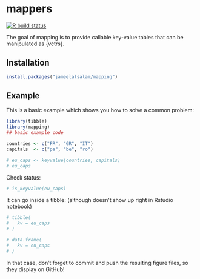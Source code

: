 
<!-- README.md is generated from README.Rmd. Please edit that file -->

# mappers

<!-- badges: start -->

[![R build
status](https://github.com/jameelalsalam/mapping/workflows/R-CMD-check/badge.svg)](https://github.com/jameelalsalam/mapping/actions)
<!-- badges: end -->

The goal of mapping is to provide callable key-value tables that can be
manipulated as {vctrs}.

## Installation

``` r
install.packages("jameelalsalam/mapping")
```

## Example

This is a basic example which shows you how to solve a common problem:

``` r
library(tibble)
library(mapping)
## basic example code

countries <- c("FR", "GR", "IT")
capitals  <- c("pa", "be", "ro")

# eu_caps <- keyvalue(countries, capitals)
# eu_caps
```

Check status:

``` r
# is_keyvalue(eu_caps)
```

It can go inside a tibble: (although doesn’t show up right in Rstudio
notebook)

``` r
# tibble(
#   kv = eu_caps
# )
```

``` r
# data.frame(
#   kv = eu_caps
# )
```

In that case, don’t forget to commit and push the resulting figure
files, so they display on GitHub\!
